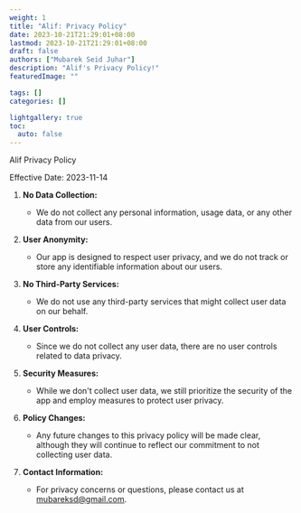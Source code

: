 ```yaml
---
weight: 1
title: "Alif: Privacy Policy"
date: 2023-10-21T21:29:01+08:00
lastmod: 2023-10-21T21:29:01+08:00
draft: false
authors: ["Mubarek Seid Juhar"]
description: "Alif's Privacy Policy!"
featuredImage: ""

tags: []
categories: []

lightgallery: true
toc:
  auto: false
---
```


Alif Privacy Policy

Effective Date: 2023-11-14

1. **No Data Collection:**

   - We do not collect any personal information, usage data, or any other data from our users.

2. **User Anonymity:**

   - Our app is designed to respect user privacy, and we do not track or store any identifiable information about our users.

3. **No Third-Party Services:**

   - We do not use any third-party services that might collect user data on our behalf.

4. **User Controls:**

   - Since we do not collect any user data, there are no user controls related to data privacy.

5. **Security Measures:**

   - While we don't collect user data, we still prioritize the security of the app and employ measures to protect user privacy.

6. **Policy Changes:**

   - Any future changes to this privacy policy will be made clear, although they will continue to reflect our commitment to not collecting user data.

7. **Contact Information:**
   - For privacy concerns or questions, please contact us at <mubareksd@gmail.com>.
